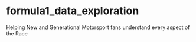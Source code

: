 # formula1_data_exploration
Helping New and Generational Motorsport fans understand every aspect of the Race
